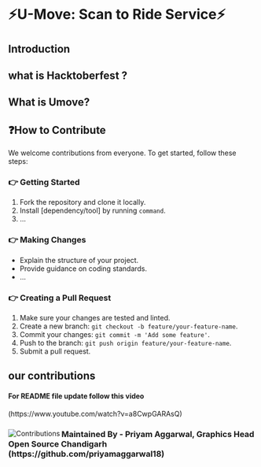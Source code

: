 # ⚡U-Move: Scan to Ride Service⚡

## Introduction
## what is Hacktoberfest ?
## What is Umove?
## ❓How to Contribute

We welcome contributions from everyone. To get started, follow these steps:

### 👉 Getting Started

1. Fork the repository and clone it locally.
2. Install [dependency/tool] by running `command`.
3. ...

### 👉 Making Changes

- Explain the structure of your project.
- Provide guidance on coding standards.
- ...

### 👉 Creating a Pull Request

1. Make sure your changes are tested and linted.
2. Create a new branch: `git checkout -b feature/your-feature-name`.
3. Commit your changes: `git commit -m 'Add some feature'`.
4. Push to the branch: `git push origin feature/your-feature-name`.
5. Submit a pull request.

## our contributions
   
#### For README file update follow this video
<p>(https://www.youtube.com/watch?v=a8CwpGARAsQ)</p>

<div align="left">
  <img src="https://contrib.rocks/image?repo=priyamaggarwal18/Game_Hub1" alt="Contributions" align="left">
  <h3 align="left">Maintained By - Priyam Aggarwal, Graphics Head Open Source Chandigarh (https://github.com/priyamaggarwal18)</h3>
</div>

